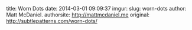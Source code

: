 title: Worn Dots
date: 2014-03-01 09:09:37
imgur: 
slug: worn-dots
author: Matt McDaniel.
authorsite: http://mattmcdaniel.me
original: http://subtlepatterns.com/worn-dots/
